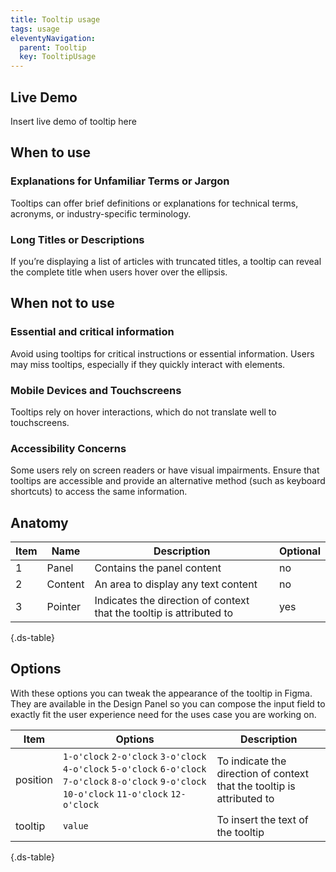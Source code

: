 ```yaml
---
title: Tooltip usage
tags: usage
eleventyNavigation:
  parent: Tooltip
  key: TooltipUsage
---
```

<section>
  
## Live Demo
Insert live demo of tooltip here 

</section>

<section>

## When to use

### Explanations for Unfamiliar Terms or Jargon
Tooltips can offer brief definitions or explanations for technical terms, acronyms, or industry-specific terminology.

### Long Titles or Descriptions
If you’re displaying a list of articles with truncated titles, a tooltip can reveal the complete title when users hover over the ellipsis.

<section>

## When not to use

### Essential and critical information
Avoid using tooltips for critical instructions or essential information. Users may miss tooltips, especially if they quickly interact with elements.

### Mobile Devices and Touchscreens
Tooltips rely on hover interactions, which do not translate well to touchscreens.

### Accessibility Concerns
Some users rely on screen readers or have visual impairments. Ensure that tooltips are accessible and provide an alternative method (such as keyboard shortcuts) to access the same information.
  
</section>

<section>

## Anatomy

<div class="ds-table-wrapper">
  
|Item|Name| Description | Optional|
|-|-|-|-|
|1|Panel	|Contains the panel content|no|
|2|Content	|An area to display any text content|no|
|3|Pointer	|Indicates the direction of context that the tooltip is attributed to|yes|

{.ds-table}

</div>

</section>

<section>

## Options

With these options you can tweak the appearance of the tooltip in Figma. They are available in the Design Panel so you can compose the input field to exactly fit the user experience need for the uses case you are working on.

<div class="ds-table-wrapper">
  
|Item|Options|Description|
|-|-|-|
|position|`1-o'clock` `2-o'clock` `3-o'clock` `4-o'clock` `5-o'clock` `6-o'clock` `7-o'clock` `8-o'clock` `9-o'clock` `10-o'clock` `11-o'clock` `12-o'clock`|To indicate the direction of context that the tooltip is attributed to|
|tooltip|`value`|To insert the text of the tooltip|

{.ds-table}

</div>

</section>
